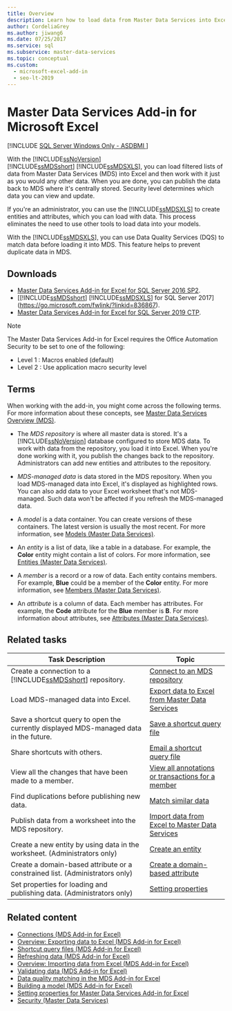 ```yaml
---
title: Overview
description: Learn how to load data from Master Data Services into Excel, and then publish it back to MDS by using the Master Data Services Add-in for Excel.
author: CordeliaGrey
ms.author: jiwang6
ms.date: 07/25/2017
ms.service: sql
ms.subservice: master-data-services
ms.topic: conceptual
ms.custom:
  - microsoft-excel-add-in
  - seo-lt-2019
---
```

# Master Data Services Add-in for Microsoft Excel

[!INCLUDE [SQL Server Windows Only - ASDBMI ](../../includes/applies-to-version/sql-windows-only-asdbmi.md)]

With the [!INCLUDE[ssNoVersion](../../includes/ssnoversion-md.md)] [!INCLUDE[ssMDSshort](../../includes/ssmdsshort-md.md)]&nbsp;[!INCLUDE[ssMDSXLS](../../includes/ssmdsxls-md.md)], you can load filtered lists of data from Master Data Services (MDS) into Excel and then work with it just as you would any other data. When you are done, you can publish the data back to MDS where it's centrally stored. Security level determines which data you can view and update.  
  
If you're an administrator, you can use the [!INCLUDE[ssMDSXLS](../../includes/ssmdsxls-md.md)] to create entities and attributes, which you can load with data. This process eliminates the need to use other tools to load data into your models.  
  
With the [!INCLUDE[ssMDSXLS](../../includes/ssmdsxls-md.md)], you can use Data Quality Services (DQS) to match data before loading it into MDS. This feature helps to prevent duplicate data in MDS.

## Downloads

- [Master Data Services Add-in for Excel for SQL Server 2016 SP2](https://www.microsoft.com/download/details.aspx?id=56838).
- [[!INCLUDE[ssMDSshort](../../includes/ssmdsshort-md.md)] [!INCLUDE[ssMDSXLS](../../includes/ssmdsxls-md.md)] for SQL Server 2017](https://go.microsoft.com/fwlink/?linkid=836867).
- [Master Data Services Add-in for Excel for SQL Server 2019 CTP](https://go.microsoft.com/fwlink/?linkid=2086948).

> [!NOTE]
> The Master Data Services Add-in for Excel requires the Office Automation Security to be set to one of the following:
>
> - Level 1 : Macros enabled (default)
> - Level 2 : Use application macro security level

## Terms

When working with the add-in, you might come across the following terms. For more information about these concepts, see [Master Data Services Overview &#40;MDS&#41;](../../master-data-services/master-data-services-overview-mds.md).  

- The *MDS repository* is where all master data is stored. It's a [!INCLUDE[ssNoVersion](../../includes/ssnoversion-md.md)] database configured to store MDS data. To work with data from the repository, you load it into Excel. When you're done working with it, you publish the changes back to the repository. Administrators can add new entities and attributes to the repository.
  
- *MDS-managed data* is data stored in the MDS repository. When you load MDS-managed data into Excel, it's displayed as highlighted rows. You can also add data to your Excel worksheet that's not MDS-managed. Such data won't be affected if you refresh the MDS-managed data.

- A *model* is a data container. You can create versions of these containers. The latest version is usually the most recent. For more information, see [Models &#40;Master Data Services&#41;](../../master-data-services/models-master-data-services.md).  
  
- An *entity* is a list of data, like a table in a database. For example, the **Color** entity might contain a list of colors. For more information, see [Entities &#40;Master Data Services&#41;](../../master-data-services/entities-master-data-services.md).  
  
- A *member* is a record or a row of data. Each entity contains members. For example, **Blue** could be a member of the **Color** entity. For more information, see [Members &#40;Master Data Services&#41;](../../master-data-services/members-master-data-services.md).  
  
- An *attribute* is a column of data. Each member has attributes. For example, the **Code** attribute for the **Blue** member is **B**. For more information about attributes, see [Attributes &#40;Master Data Services&#41;](../../master-data-services/attributes-master-data-services.md).  
  
## Related tasks  

| Task Description | Topic |
| ---------------------- | ----------- |
| Create a connection to a [!INCLUDE[ssMDSshort](../../includes/ssmdsshort-md.md)] repository. | [Connect to an MDS repository](../../master-data-services/microsoft-excel-add-in/connect-to-an-mds-repository-mds-add-in-for-excel.md) |  
| Load MDS-managed data into Excel. | [Export data to Excel from Master Data Services](../../master-data-services/microsoft-excel-add-in/export-data-to-excel-from-master-data-services.md) |  
| Save a shortcut query to open the currently displayed MDS-managed data in the future. | [Save a shortcut query file](../../master-data-services/microsoft-excel-add-in/save-a-shortcut-query-file-mds-add-in-for-excel.md)|  
| Share shortcuts with others. | [Email a shortcut query file](../../master-data-services/microsoft-excel-add-in/email-a-shortcut-query-file-mds-add-in-for-excel.md) |  
| View all the changes that have been made to a member. | [View all annotations or transactions for a member](../../master-data-services/microsoft-excel-add-in/view-all-annotations-or-transactions-for-a-member-mds-add-in-for-excel.md)|  
| Find duplications before publishing new data. | [Match similar data](../../master-data-services/microsoft-excel-add-in/match-similar-data-mds-add-in-for-excel.md) |  
| Publish data from a worksheet into the MDS repository. | [Import data from Excel to Master Data Services](../../master-data-services/microsoft-excel-add-in/import-data-from-excel-to-master-data-services-mds-add-in-for-excel.md) |  
| Create a new entity by using data in the worksheet. (Administrators only) | [Create an entity](../../master-data-services/microsoft-excel-add-in/create-an-entity-mds-add-in-for-excel.md) |  
| Create a domain-based attribute or a constrained list. (Administrators only) | [Create a domain-based attribute](../../master-data-services/microsoft-excel-add-in/create-a-domain-based-attribute-mds-add-in-for-excel.md) |  
| Set properties for loading and publishing data. (Administrators only) | [Setting properties](../../master-data-services/microsoft-excel-add-in/setting-properties-for-master-data-services-add-in-for-excel.md) |  
  
## Related content  
  
- [Connections &#40;MDS Add-in for Excel&#41;](../../master-data-services/microsoft-excel-add-in/connections-mds-add-in-for-excel.md)  
- [Overview: Exporting data to Excel &#40;MDS Add-in for Excel&#41;](../../master-data-services/microsoft-excel-add-in/overview-exporting-data-to-excel-mds-add-in-for-excel.md)  
- [Shortcut query files &#40;MDS Add-in for Excel&#41;](../../master-data-services/microsoft-excel-add-in/shortcut-query-files-mds-add-in-for-excel.md)  
- [Refreshing data &#40;MDS Add-in for Excel&#41;](../../master-data-services/microsoft-excel-add-in/refreshing-data-mds-add-in-for-excel.md)  
- [Overview: Importing data from Excel &#40;MDS Add-in for Excel&#41;](../../master-data-services/microsoft-excel-add-in/overview-importing-data-from-excel-mds-add-in-for-excel.md)  
- [Validating data &#40;MDS Add-in for Excel&#41;](../../master-data-services/microsoft-excel-add-in/validating-data-mds-add-in-for-excel.md)  
- [Data quality matching in the MDS Add-in for Excel](../../master-data-services/microsoft-excel-add-in/data-quality-matching-in-the-mds-add-in-for-excel.md)  
- [Building a model &#40;MDS Add-in for Excel&#41;](../../master-data-services/microsoft-excel-add-in/building-a-model-mds-add-in-for-excel.md)
- [Setting properties for Master Data Services Add-in for Excel](../../master-data-services/microsoft-excel-add-in/setting-properties-for-master-data-services-add-in-for-excel.md)  
- [Security &#40;Master Data Services&#41;](../../master-data-services/security-master-data-services.md)  
